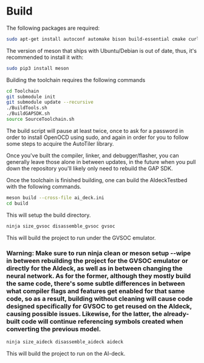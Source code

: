 # Build

The following packages are required:

```bash
sudo apt-get install autoconf automake bison build-essential cmake curl doxygen flex git gtkwave libftdi-dev libftdi1 libjpeg-dev libsdl2-dev libsdl2-ttf-dev libsndfile1-dev graphicsmagick-libmagick-dev-compat libtool libusb-1.0-0-dev pkg-config python3-pip rsync scons texinfo wget libmpfr-dev libmpc-dev libgmp-dev texinfo gcc-10 g++-10 ninja-build
```

The version of meson that ships with Ubuntu/Debian is out of date, thus, it's recommended to install it with:

```bash
sudo pip3 install meson
```

Building the toolchain requires the following commands

```bash
cd Toolchain
git submodule init
git submodule update --recursive
./BuildTools.sh
./BuildGAPSDK.sh
source SourceToolchain.sh
```

The build script will pause at least twice, once to ask for a password in order to install OpenOCD using sudo, and again in order for you to follow some steps to acquire the AutoTiler library.

Once you've built the compiler, linker, and debugger/flasher, you can generally leave those alone in between updates, in the future when you pull down the repository you'll likely only need to rebuild the GAP SDK.

Once the toolchain is finished building, one can build the AIdeckTestbed with the following commands.

```bash
meson build --cross-file ai_deck.ini
cd build
```

This will setup the build directory.

```bash
ninja size_gvsoc disassemble_gvsoc gvsoc
```

This will build the project to run under the GVSOC emulator.

### Warning: Make sure to run ninja clean or meson setup --wipe in between rebuilding the project for the GVSOC emulator or directly for the AIdeck, as well as in between changing the neural network. As for the former, although they mostly build the same code, there's some subtle differences in between what compiler flags and features get enabled for that same code, so as a result, building without cleaning will cause code designed specifically for GVSOC to get reused on the AIdeck, causing possible issues. Likewise, for the latter, the already-built code will continue referencing symbols created when converting the previous model.

```bash
ninja size_aideck disassemble_aideck aideck
```

This will build the project to run on the AI-deck.
